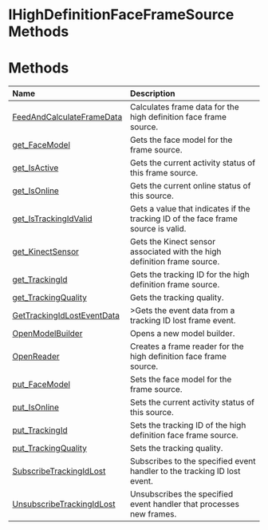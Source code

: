 IHighDefinitionFaceFrameSource Methods  
======================================  

<span id="publicmethodsSection"></span>

Methods  
=======  

<table>
<colgroup>
<col width="30%" />
<col width="60%" />
</colgroup>
<thead>
<tr class="header">
<th align="left">Name</th>
<th align="left">Description</th>
</tr>
</thead>
<tbody>
<tr class="odd">
<td align="left"><a href="Methods/FeedAndCalculateFrameData.md">FeedAndCalculateFrameData</a></td>
<td align="left">Calculates frame data for the high definition face frame source.</td>
</tr>
<tr class="even">
<td align="left"><a href="Methods/get_FaceModel_Method.md">get_FaceModel</a></td>
<td align="left">Gets the face model for the frame source.</td>
</tr>
<tr class="odd">
<td align="left"><a href="Methods/get_IsActive_Method.md">get_IsActive</a></td>
<td align="left">Gets the current activity status of this frame source.</td>
</tr>
<tr class="even">
<td align="left"><a href="Methods/get_IsOnline_Method.md">get_IsOnline</a></td>
<td align="left">Gets the current online status of this source.</td>
</tr>
<tr class="odd">
<td align="left"><a href="Methods/get_IsTrackingIdValid_Method.md">get_IsTrackingIdValid</a></td>
<td align="left">Gets a value that indicates if the tracking ID of the face frame source is valid.</td>
</tr>
<tr class="even">
<td align="left"><a href="Methods/get_KinectSensor_Method.md">get_KinectSensor</a></td>
<td align="left">Gets the Kinect sensor associated with the high definition frame source.</td>
</tr>
<tr class="odd">
<td align="left"><a href="Methods/get_TrackingId_Method.md">get_TrackingId</a></td>
<td align="left">Gets the tracking ID for the high definition frame source.</td>
</tr>
<tr class="even">
<td align="left"><a href="Methods/get_TrackingQuality_Method.md">get_TrackingQuality</a></td>
<td align="left">Gets the tracking quality.</td>
</tr>
<tr class="odd">
<td align="left"><a href="Methods/GetTrackingIdLostEventData.md">GetTrackingIdLostEventData</a></td>
<td align="left">&gt;Gets the event data from a tracking ID lost frame event.</td>
</tr>
<tr class="even">
<td align="left"><a href="Methods/OpenModelBuilder_Method.md">OpenModelBuilder</a></td>
<td align="left">Opens a new model builder.</td>
</tr>
<tr class="odd">
<td align="left"><a href="Methods/OpenReader_Method.md">OpenReader</a></td>
<td align="left">Creates a frame reader for the high definition face frame source.</td>
</tr>
<tr class="even">
<td align="left"><a href="Methods/put_FaceModel_Method.md">put_FaceModel</a></td>
<td align="left">Sets the face model for the frame source.</td>
</tr>
<tr class="odd">
<td align="left"><a href="Methods/put_IsOnline_Method.md">put_IsOnline</a></td>
<td align="left">Sets the current activity status of this source.</td>
</tr>
<tr class="even">
<td align="left"><a href="Methods/put_TrackingId_Method.md">put_TrackingId</a></td>
<td align="left">Sets the tracking ID of the high definition face frame source.</td>
</tr>
<tr class="odd">
<td align="left"><a href="Methods/put_TrackingQuality_Method.md">put_TrackingQuality</a></td>
<td align="left">Sets the tracking quality.</td>
</tr>
<tr class="even">
<td align="left"><a href="Methods/SubscribeTrackingIdLost.md">SubscribeTrackingIdLost</a></td>
<td align="left">Subscribes to the specified event handler to the tracking ID lost event.</td>
</tr>
<tr class="odd">
<td align="left"><a href="Methods/UnsubscribeTrackingIdLost.md">UnsubscribeTrackingIdLost</a></td>
<td align="left">Unsubscribes the specified event handler that processes new frames.</td>
</tr>
</tbody>
</table>



<!--Please do not edit the data in the comment block below.-->
<!--
TOCTitle : IHighDefinitionFaceFrameSource Methods
RLTitle : IHighDefinitionFaceFrameSource Methods
KeywordK : IHighDefinitionFaceFrameSource interface, methods
KeywordA : Methods.T:Microsoft.Kinect.face.IHighDefinitionFaceFrameSource
AssetID : Methods.T:Microsoft.Kinect.face.IHighDefinitionFaceFrameSource
Locale : en-us
CommunityContent : 1
TargetOS : Windows
TopicType : kbSyntax
DocSet : K4Wv2
ProjType : K4Wv2Proj
Technology : Kinect for Windows
Product : Kinect for Windows SDK v2
productversion : 20
-->
